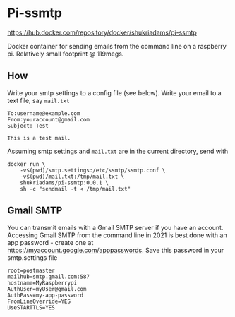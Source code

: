 # Pi-ssmtp

https://hub.docker.com/repository/docker/shukriadams/pi-ssmtp

Docker container for sending emails from the command line on a raspberry pi. Relatively small footprint @ 119megs.

## How 

Write your smtp settings to a config file (see below). Write your email to a text file, say `mail.txt`

    To:username@example.com
    From:youraccount@gmail.com
    Subject: Test

    This is a test mail.

Assuming smtp settings and `mail.txt` are in the current directory, send with

    docker run \
        -v$(pwd)/smtp.settings:/etc/ssmtp/ssmtp.conf \
        -v$(pwd)/mail.txt:/tmp/mail.txt \
        shukriadams/pi-ssmtp:0.0.1 \
        sh -c "sendmail -t < /tmp/mail.txt"

## Gmail SMTP

You can transmit emails with a Gmail SMTP server if you have an account. Accessing Gmail SMTP from the command line in 2021 is best done with an app password - create one at https://myaccount.google.com/apppasswords. Save this password in your smtp.settings file

    root=postmaster
    mailhub=smtp.gmail.com:587
    hostname=MyRaspberrypi
    AuthUser=myUser@gmail.com
    AuthPass=my-app-password
    FromLineOverride=YES
    UseSTARTTLS=YES

